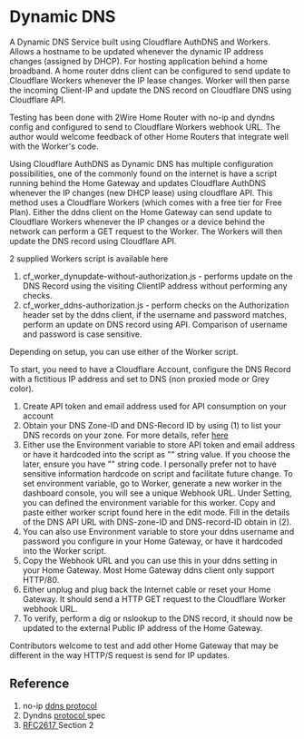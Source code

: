 # Dynamic DNS
A Dynamic DNS Service built using Cloudflare AuthDNS and Workers. Allows a hostname to be updated whenever the dynamic IP address changes (assigned by DHCP). For hosting application behind a home broadband. A home router ddns client can be configured to send update to Cloudflare Workers whenever the IP lease changes. Worker will then parse the incoming Client-IP and update the DNS record on Cloudflare DNS using Cloudflare API.

Testing has been done with 2Wire Home Router with no-ip and dyndns config and configured to send to Cloudflare Workers webhook URL. The author would welcome feedback of other Home Routers that integrate well with the Worker's code.

Using Cloudflare AuthDNS as Dynamic DNS has multiple configuration possibilities, one of the commonly found on the internet is have a script running behind the Home Gateway and updates Cloudflare AuthDNS whenever the IP changes (new DHCP lease) using cloudflare API. This method uses a Cloudflare Workers (which comes with a free tier for Free Plan). Either the ddns client on the Home Gateway can send update to Cloudflare Workers whenever the IP changes or a device behind the network can perform a GET request to the Worker. The Workers will then update the DNS record using Cloudflare API.

2 supplied Workers script is available here
1. cf_worker_dynupdate-without-authorization.js - performs update on the DNS Record using the visiting ClientIP address without performing any checks.
2. cf_worker_ddns-authorization.js - perform checks on the Authorization header set by the ddns client, if the username and password matches, perform an update on DNS record using API. Comparison of username and password is case sensitive.

Depending on setup, you can use either of the Worker script.

To start, you need to have a Cloudflare Account, configure the DNS Record with a fictitious IP address and set to DNS (non proxied mode or Grey color).
1. Create API token and email address used for API consumption on your account
2. Obtain your DNS Zone-ID and DNS-Record ID by using (1) to list your DNS records on your zone. For more details, refer <a href="https://api.cloudflare.com/#dns-records-for-a-zone-list-dns-records"> here </a>  
3. Either use the Environment variable to store API token and email address or have it hardcoded into the script as "" string value. If you choose the later, ensure you have "" string code. I personally prefer not to have sensitive information hardcode on script and facilitate future change. To set environment variable, go to Worker, generate a new worker in the dashboard console, you will see a unique Webhook URL. Under Setting, you can defined the environment variable for this worker. Copy and paste either worker script found here in the edit mode. Fill in the details of the DNS API URL with DNS-zone-ID and DNS-record-ID obtain in (2).
4. You can also use Environment variable to store your ddns username and password you configure in your Home Gateway, or have it hardcoded into the Worker script.
5. Copy the Webhook URL and you can use this in your ddns setting in your Home Gateway. Most Home Gateway ddns client only support HTTP/80.
6. Either unplug and plug back the Internet cable or reset your Home Gateway. It should send a HTTP GET request to the Cloudflare Worker webhook URL. 
7. To verify, perform a dig or nslookup to the DNS record, it should now be updated to the external Public IP address of the Home Gateway.

Contributors welcome to test and add other Home Gateway that may be different in the way HTTP/S request is send for IP updates.

## Reference
1. no-ip <a href="https://www.noip.com/integrate/request"> ddns protocol </a>
2. Dyndns <a href="https://help.dyn.com/remote-access-api/perform-update/"> protocol </a> spec
3. <a href="https://tools.ietf.org/html/rfc2617"> RFC2617 </a> Section 2 



